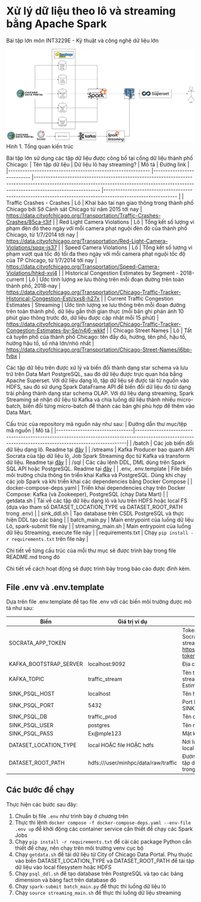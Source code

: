 # Xử lý dữ liệu theo lô và streaming bằng Apache Spark
Bài tập lớn môn INT3229E - Kỹ thuật và công nghệ dữ liệu lớn


![Tổng quan kiến trúc](docs/bigdata-overall.png)
Hình 1. Tổng quan kiến trúc

Bài tập lớn sử dụng các tập dữ liệu được công bố tại cổng dữ liệu thành phố Chicago:
| Tên tập dữ liệu                                           	| Dữ liệu lô hay streaming? 	| Mô tả                                                                                                                                                                                 	| Đường link                                                                                                 	|
|-----------------------------------------------------------	|---------------------------	|---------------------------------------------------------------------------------------------------------------------------------------------------------------------------------------	|------------------------------------------------------------------------------------------------------------	|
| Traffic Crashes - Crashes                                 	| Lô                        	| Khai báo tai nạn giao thông trong thành phố Chicago bởi Sở Cảnh sát Chicago từ năm 2015 tới nay                                                                                       	| https://data.cityofchicago.org/Transportation/Traffic-Crashes-Crashes/85ca-t3if                            	|
| Red Light Camera Violations                               	| Lô                        	| Tổng kết số lượng vi phạm đèn đỏ theo ngày với mỗi camera phạt nguội đèn đỏ của thành phố Chicago, từ 1/7/2014 tới nay                                                                	| https://data.cityofchicago.org/Transportation/Red-Light-Camera-Violations/spqx-js37                        	|
| Speed Camera Violations                                   	| Lô                        	| Tổng kết số lượng vi phạm vượt quá tốc độ tối đa theo ngày với mỗi camera phạt nguội tốc độ của TP Chicago, từ 1/7/2014 tới nay                                                       	| https://data.cityofchicago.org/Transportation/Speed-Camera-Violations/hhkd-xvj4                            	|
| Historical Congestion Estimates by Segment - 2018-current 	| Lô                        	| Ước tính lượng xe lưu thông trên mỗi đoạn đường trên toàn thành phố, 2018-nay                                                                                                         	| https://data.cityofchicago.org/Transportation/Chicago-Traffic-Tracker-Historical-Congestion-Esti/sxs8-h27x 	|
| Current Traffic Congestion Estimates                      	| Streaming                 	| Ước tính lượng xe lưu thông trên mỗi đoạn đường trên toàn thành phố, dữ liệu gần thời gian thực (mỗi bản ghi phản ánh 10 phút giao thông trước đó, dữ liệu được cập nhật mỗi 15 phút) 	| https://data.cityofchicago.org/Transportation/Chicago-Traffic-Tracker-Congestion-Estimates-by-Se/n4j6-wkkf 	|
| Chicago Street Names                                      	| Lô                        	| Tất cả tuyến phố của thành phố Chicago: tên đầy đủ, hướng, tên phố, hậu tố, hướng hậu tố, số nhà lớn/nhỏ nhất                                                                        	| https://data.cityofchicago.org/Transportation/Chicago-Street-Names/i6bp-fvbx                               	|

Các tập dữ liệu trên được xử lý và biến đổi thành dạng star schema 
và lưu trữ trên Data Mart PostgreSQL, 
sau đó dữ liệu được trực quan hóa bằng Apache Superset.
Với dữ liệu dạng lô, tập dữ liệu sẽ được tải từ nguồn vào HDFS, 
sau đó sử dụng Spark DataFrame API để biến đổi dữ liệu đó 
từ dạng trải phẳng thành dạng star schema OLAP.
Với dữ liệu dạng streaming, Spark Streaming sẽ nhận dữ liệu từ Kafka 
và chia luồng dữ liệu thành nhiều micro-batch, 
biến đổi từng micro-batch để thành các bản ghi phù hợp để thêm vào Data Mart.

Cấu trúc của repository mã nguồn này như sau:
| Đường dẫn thư mục/tệp mã nguồn | Mô tả                                                                                                                                                  |
|--------------------------------|--------------------------------------------------------------------------------------------------------------------------------------------------------|
| /batch                         | Các job biến đổi dữ liệu dạng lô. Readme tại [đây](batch/README.md)                                                                                    |
| /streams                       | Kafka Producer bao quanh API Socrata của tập dữ liệu lô, Job Spark Streaming đọc từ Kafka và transform dữ liệu. Readme tại [đây](streams/README.md)    |
| /sql                           | Các câu lệnh DDL, DML dùng trên Spark SQL API hoặc PostgreSQL. Readme tại [đây](sql/README.md)                                                         |
| .env, .env.template            | File biến môi trường chứa thông tin triển khai Kafka và PostgreSQL. Dùng khi chạy các job Spark và khi triển khai các dependencies bằng Docker Compose |
| docker-compose-deps.yaml       | Triển khai dependencies chạy trên Docker Compose: Kafka (và Zookeeper), PostgreSQL (chạy Data Mart)                                                    |
| getdata.sh                     | Tải về các tập dữ liệu dạng lô và lưu trên HDFS hoặc local FS (dựa vào tham số DATASET_LOCATION_TYPE và DATASET_ROOT_PATH trong .env)                  |
| sink_ddl.sh                    | Tạo database trên CSDL PostgreSQL và thực hiện DDL tạo các bảng                                                                                        |
| batch_main.py                  | Main entrypoint của luồng dữ liệu Lô, spark-submit file này                                                                                            |
| streaming_main.sh              | Main entrypoint của luồng dữ liệu Streaming, execute file này                                                                                          |
| requirements.txt               | Chạy `pip install -r requirements.txt` trên file này                                                                                                   |

Chi tiết về từng cấu trúc của mỗi thư mục sẽ được trình bày trong file README.md trong đó

Chi tiết về cách hoạt động sẽ được trình bày trong báo cáo được đính kèm.

## File .env và .env.template

Dựa trên file .env.template để tạo file .env với các biến môi trường được mô tả như sau:

| Biến                   | Giá trị ví dụ                        | Mô tả                                                                                                                                   |
|------------------------|--------------------------------------|-----------------------------------------------------------------------------------------------------------------------------------------|
| SOCRATA_APP_TOKEN      |                                      | Token Authentication để dùng với Socrata API truy vấn tập dữ liệu streaming. Hướng dẫn tại https://dev.socrata.com/docs/app-tokens.html |
| KAFKA_BOOTSTRAP_SERVER | localhost:9092                       | Địa chỉ tới Kafka Bootstrap Server                                                                                                      |
| KAFKA_TOPIC            | traffic_stream                       | Tên topic Kafka cho tập dữ liệu streaming Current Congestion Estimates                                                                  |
| SINK_PSQL_HOST         | localhost                            | Tên hostname PostgreSQL                                                                                                                 |
| SINK_PSQL_PORT         | 5432                                 | Port PostgreSQL trên hostname SINK_PSQL_HOST                                                                                            |
| SINK_PSQL_DB           | traffic_prod                         | Tên database PostgreSQL                                                                                                                 |
| SINK_PSQL_USER         | postgres                             | Tên người dùng PostgreSQL                                                                                                               |
| SINK_PSQL_PASS         | Ex@mple123                           | Mật khẩu PostgreSQL                                                                                                                     |
| DATASET_LOCATION_TYPE  | local HOẶC file HOẶC hdfs            | Nơi lưu trữ tập dữ liệu batch. Dùng local hoặc file để debug                                                                            |
| DATASET_ROOT_PATH      | hdfs:///user/minhpc/data/raw/traffic | Đường dẫn đến thư mục chứa các tập dữ liệu batch, với mỗi tập lưu trong một subfolder                                                   |


## Các bước để chạy

Thực hiện các bước sau đây:

1. Chuẩn bị file `.env` như trình bày ở chương trên
1. Thực thi lệnh `docker compose -f docker-compose-deps.yaml --env-file .env up` để khởi động các container service cần thiết để chạy các Spark Jobs
1. Chạy `pip install -r requirements.txt` để cài các package Python cần thiết để chạy, nên chạy trên môi trường venv cục bộ
1. Chạy `getdata.sh` để tải dữ liệu từ City of Chicago Data Portal. Phụ thuộc vào biến DATASET_LOCATION_TYPE và DATASET_ROOT_PATH để tải tập dữ liệu vào local filesystem hoặc HDFS
1. Chạy `psql_ddl.sh` để tạo database trên PostgreSQL và tạo các bảng dimension và bảng fact trên database đó
1. Chạy `spark-submit batch_main.py` để thực thi luồng dữ liệu lô
1. Chạy `source streaming_main.sh` để thực thi luồng dữ liệu streaming 